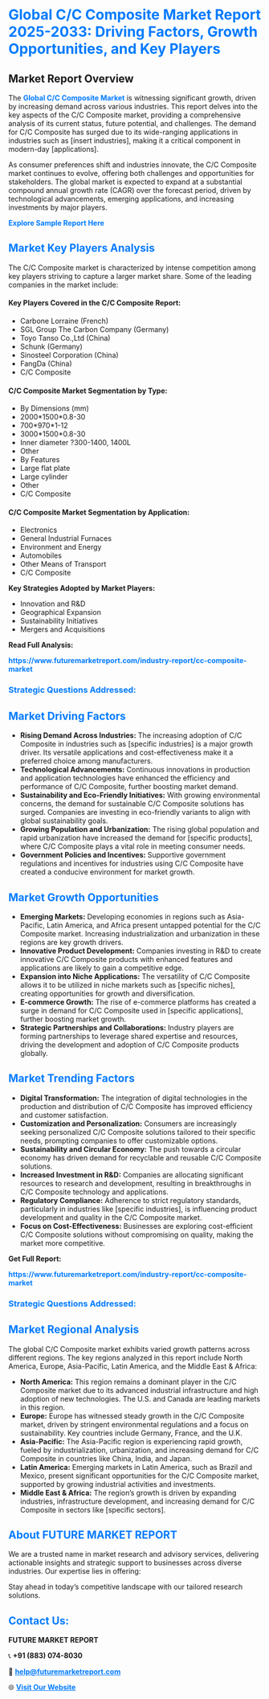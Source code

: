 <h1 style="color: #007BFF;">Global C/C Composite Market Report 2025-2033: Driving Factors, Growth Opportunities, and Key Players</h1>

<section id="overview">
<h2>Market Report Overview</h2>
<p>The <a href="https://www.futuremarketreport.com/industry-report/cc-composite-market" style="color: #007BFF; text-decoration: none;"><strong>Global C/C Composite Market</strong></a> is witnessing significant growth, driven by increasing demand across various industries. This report delves into the key aspects of the C/C Composite market, providing a comprehensive analysis of its current status, future potential, and challenges. The demand for C/C Composite has surged due to its wide-ranging applications in industries such as [insert industries], making it a critical component in modern-day [applications].</p>
<p>As consumer preferences shift and industries innovate, the C/C Composite market continues to evolve, offering both challenges and opportunities for stakeholders. The global market is expected to expand at a substantial compound annual growth rate (CAGR) over the forecast period, driven by technological advancements, emerging applications, and increasing investments by major players.</p>
</section>

<section id="overview">
<p><a href="https://www.futuremarketreport.com/request-sample/reportId=46748" style="color: #007BFF; text-decoration: none;"><strong>Explore Sample Report Here</strong></a></p>
</section>

<section id="key-players">
<h2 style="color: #007BFF;">Market Key Players Analysis</h2>
<p>The C/C Composite market is characterized by intense competition among key players striving to capture a larger market share. Some of the leading companies in the market include:</p>
<h4>Key Players Covered in the C/C Composite Report:</h4>
<ul><li>Carbone Lorraine (French)</li><li>SGL Group The Carbon Company (Germany)</li><li>Toyo Tanso Co.,Ltd (China)</li><li>Schunk (Germany)</li><li>Sinosteel Corporation (China)</li><li>FangDa (China)</li><li>C/C Composite</li></ul>
<h4>C/C Composite Market Segmentation by Type:</h4>
<ul><li>By Dimensions (mm)</li><li>2000*1500*0.8-30</li><li>700*970*1-12</li><li>3000*1500*0.8-30</li><li>Inner diameter ?300-1400, 1400L</li><li>Other</li><li>By Features</li><li>Large flat plate</li><li>Large cylinder</li><li>Other</li><li>C/C Composite</li></ul>

<h4>C/C Composite Market Segmentation by Application:</h4>
<ul><li>Electronics</li><li>General Industrial Furnaces</li><li>Environment and Energy</li><li>Automobiles</li><li>Other Means of Transport</li><li>C/C Composite</li></ul>
<p><strong>Key Strategies Adopted by Market Players:</strong></p>
<ul>
<li>Innovation and R&D</li>
<li>Geographical Expansion</li>
<li>Sustainability Initiatives</li>
<li>Mergers and Acquisitions</li>
</ul>
</section>

<section>
<p><strong>Read Full Analysis: </strong></p><a href="https://www.futuremarketreport.com/industry-report/cc-composite-market" style="color: #007BFF; text-decoration: none;"><strong>https://www.futuremarketreport.com/industry-report/cc-composite-market</strong></a>
<h3 style="color: #007BFF;">Strategic Questions Addressed:</h3>
</section>

<section id="driving-factors">
<h2 style="color: #007BFF;">Market Driving Factors</h2>
<ul>
<li><strong>Rising Demand Across Industries:</strong> The increasing adoption of C/C Composite in industries such as [specific industries] is a major growth driver. Its versatile applications and cost-effectiveness make it a preferred choice among manufacturers.</li>
<li><strong>Technological Advancements:</strong> Continuous innovations in production and application technologies have enhanced the efficiency and performance of C/C Composite, further boosting market demand.</li>
<li><strong>Sustainability and Eco-Friendly Initiatives:</strong> With growing environmental concerns, the demand for sustainable C/C Composite solutions has surged. Companies are investing in eco-friendly variants to align with global sustainability goals.</li>
<li><strong>Growing Population and Urbanization:</strong> The rising global population and rapid urbanization have increased the demand for [specific products], where C/C Composite plays a vital role in meeting consumer needs.</li>
<li><strong>Government Policies and Incentives:</strong> Supportive government regulations and incentives for industries using C/C Composite have created a conducive environment for market growth.</li>
</ul>
</section>

<section id="growth-opportunities">
<h2 style="color: #007BFF;">Market Growth Opportunities</h2>
<ul>
<li><strong>Emerging Markets:</strong> Developing economies in regions such as Asia-Pacific, Latin America, and Africa present untapped potential for the C/C Composite market. Increasing industrialization and urbanization in these regions are key growth drivers.</li>
<li><strong>Innovative Product Development:</strong> Companies investing in R&D to create innovative C/C Composite products with enhanced features and applications are likely to gain a competitive edge.</li>
<li><strong>Expansion into Niche Applications:</strong> The versatility of C/C Composite allows it to be utilized in niche markets such as [specific niches], creating opportunities for growth and diversification.</li>
<li><strong>E-commerce Growth:</strong> The rise of e-commerce platforms has created a surge in demand for C/C Composite used in [specific applications], further boosting market growth.</li>
<li><strong>Strategic Partnerships and Collaborations:</strong> Industry players are forming partnerships to leverage shared expertise and resources, driving the development and adoption of C/C Composite products globally.</li>
</ul>
</section>

<section id="trending-factors">
<h2 style="color: #007BFF;">Market Trending Factors</h2>
<ul>
<li><strong>Digital Transformation:</strong> The integration of digital technologies in the production and distribution of C/C Composite has improved efficiency and customer satisfaction.</li>
<li><strong>Customization and Personalization:</strong> Consumers are increasingly seeking personalized C/C Composite solutions tailored to their specific needs, prompting companies to offer customizable options.</li>
<li><strong>Sustainability and Circular Economy:</strong> The push towards a circular economy has driven demand for recyclable and reusable C/C Composite solutions.</li>
<li><strong>Increased Investment in R&D:</strong> Companies are allocating significant resources to research and development, resulting in breakthroughs in C/C Composite technology and applications.</li>
<li><strong>Regulatory Compliance:</strong> Adherence to strict regulatory standards, particularly in industries like [specific industries], is influencing product development and quality in the C/C Composite market.</li>
<li><strong>Focus on Cost-Effectiveness:</strong> Businesses are exploring cost-efficient C/C Composite solutions without compromising on quality, making the market more competitive.</li>
</ul>
</section>

<section>
<p><strong>Get Full Report: </strong></p><a href="https://www.futuremarketreport.com/industry-report/cc-composite-market" style="color: #007BFF; text-decoration: none;"><strong>https://www.futuremarketreport.com/industry-report/cc-composite-market</strong></a>
<h3 style="color: #007BFF;">Strategic Questions Addressed:</h3>
</section>


<section id="regional-analysis">
<h2 style="color: #007BFF;">Market Regional Analysis</h2>
<p>The global C/C Composite market exhibits varied growth patterns across different regions. The key regions analyzed in this report include North America, Europe, Asia-Pacific, Latin America, and the Middle East & Africa:</p>
<ul>
<li><strong>North America:</strong> This region remains a dominant player in the C/C Composite market due to its advanced industrial infrastructure and high adoption of new technologies. The U.S. and Canada are leading markets in this region.</li>
<li><strong>Europe:</strong> Europe has witnessed steady growth in the C/C Composite market, driven by stringent environmental regulations and a focus on sustainability. Key countries include Germany, France, and the U.K.</li>
<li><strong>Asia-Pacific:</strong> The Asia-Pacific region is experiencing rapid growth, fueled by industrialization, urbanization, and increasing demand for C/C Composite in countries like China, India, and Japan.</li>
<li><strong>Latin America:</strong> Emerging markets in Latin America, such as Brazil and Mexico, present significant opportunities for the C/C Composite market, supported by growing industrial activities and investments.</li>
<li><strong>Middle East & Africa:</strong> The region’s growth is driven by expanding industries, infrastructure development, and increasing demand for C/C Composite in sectors like [specific sectors].</li>
</ul>
</section>

<footer>
<h2 style="color: #007BFF;">About FUTURE MARKET REPORT</h2>
<p>We are a trusted name in market research and advisory services, delivering actionable insights and strategic support to businesses across diverse industries. Our expertise lies in offering:</p>

<p>Stay ahead in today’s competitive landscape with our tailored research solutions.</p>

<h2 style="color: #007BFF;">Contact Us:</h2>
<p><strong>FUTURE MARKET REPORT</strong></p>
<p>📞 <strong>+91 (883) 074-8030</strong></p>
<p>📧 <strong><a href="mailto:help@futuremarketreport.com" style="color: #007BFF;">help@futuremarketreport.com</a></strong></p>
<p>🌐 <strong><a href="https://www.futuremarketreport.com/" style="color: #007BFF;">Visit Our Website</a></strong></p>
</footer>